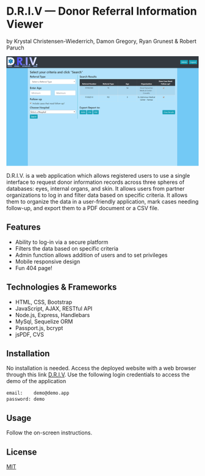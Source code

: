 # D.R.I.V &mdash; Donor Referral Information Viewer

by Krystal Christensen-Wiederrich, Damon Gregory, Ryan Grunest & Robert Paruch

![driv](images/driv.png 'driv')

D.R.I.V. is a web application which allows registered users to use a single interface to request donor information records across three spheres of databases: eyes, internal organs, and skin. It allows users from partner organizations to log in and filter data based on specific criteria. It allows them to organize the data in a user-friendly application, mark cases needing follow-up, and export them to a PDF document or a CSV file.

## Features

- Ability to log-in via a secure platform
- Filters the data based on specific criteria
- Admin function allows addition of users and to set privileges
- Mobile responsive design
- Fun 404 page!

## Technologies & Frameworks

- HTML, CSS, Bootstrap
- JavaScript, AJAX, RESTful API
- Node.js, Express, Handlebars
- MySql, Sequelize ORM
- Passport.js, bcrypt
- jsPDF, CVS

## Installation

No installation is needed. Access the deployed website with a web browser through this link [D.R.I.V](https://referral-information-viewer.herokuapp.com/). Use the following login credentials to access the demo of the application

```text
email:    demo@demo.app
password: demo
```

## Usage

Follow the on-screen instructions.

## License

[MIT](https://choosealicense.com/licenses/mit/)
